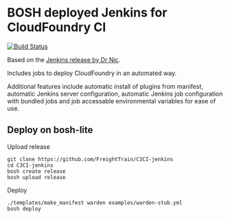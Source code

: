 # BOSH deployed Jenkins for CloudFoundry CI

[![Build Status](https://travis-ci.org/FreightTrain/C3CI-jenkins.svg?branch=master)](https://travis-ci.org/FreightTrain/C3CI-jenkins)

Based on the [Jenkins release by Dr Nic](https://github.com/cloudfoundry-community/jenkins-boshrelease).

Includes jobs to deploy CloudFoundry in an automated way. 

Additional features include automatic install of plugins from manifest, automatic Jenkins server configuration, automatic Jenkins job configuration with bundled jobs and job accessable environmental variables for ease of use.

## Deploy on bosh-lite

Upload release

```
git clone https://github.com/FreightTrain/C3CI-jenkins
cd C3CI-jenkins
bosh create release
bosh upload release
```

Deploy

```
./templates/make_manifest warden examples/warden-stub.yml
bosh deploy
```

